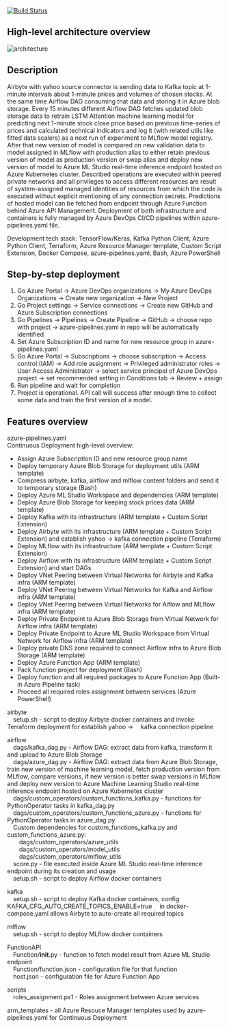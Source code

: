[![Build Status](https://dev.azure.com/jjuzaszek/LSTM_Attention_redeployment_for_yahoo_stock_data/_apis/build/status%2FJuliuszB12.LSTM_Attention_redeployment_for_yahoo_stock_data?branchName=main)](https://dev.azure.com/jjuzaszek/LSTM_Attention_redeployment_for_yahoo_stock_data/_build/latest?definitionId=20&branchName=main)

## High-level architecture overview
![architecture](https://github.com/JuliuszB12/LSTM_Attention_redeployment_for_yahoo_stock_data/assets/68758875/9e6e31c6-e104-4c62-aee6-a7fe61f251b0)

## Description
Airbyte with yahoo source connector is sending data to Kafka topic at 1-minute intervals about 1-minute prices and volumes of chosen stocks.
At the same time Airflow DAG consuming that data and storing it in Azure blob storage. Every 15 minutes different Airflow DAG fetches updated blob storage data to retrain LSTM Attention machine learning model for predicting next 1-minute stock close price based on previous time-series of prices and calculated technical indicators and log it (with related utils like fitted data scalers) as a next run of experiment to MLflow model registry. After that new version of model is compared on new validation data to model assigned in MLflow with production alias to either retain previous version of model as production version or swap alias and deploy new version of model to Azure ML Studio real-time inference endpoint hosted on Azure Kubernetes cluster. Described operations are executed within peered private networks and all privileges to access different resources are result of system-assigned managed identities of resources from which the code is executed without explicit mentioning of any connection secrets. Predictions of hosted model can be fetched from endpoint through Azure Function behind Azure API Management. Deployment of both infrastructure and containers is fully managed by Azure DevOps CI/CD pipelines within azure-pipelines.yaml file.

Development tech stack: TensorFlow/Keras, Kafka Python Client, Azure Python Client, Terraform, Azure Resource Manager template, Custom Script Extension, Docker Compose, azure-pipelines.yaml, Bash, Azure PowerShell

## Step-by-step deployment
1. Go Azure Portal -> Azure DevOps organizations -> My Azure DevOps Organizations -> Create new organization -> New Project
2. Go Project settings -> Service connections -> Create new GitHub and Azure Subscription connections
3. Go Pipelines -> Pipelines -> Create Pipeline -> GitHub -> choose repo with project -> azure-pipelines.yaml in repo will be automatically identified
4. Set Azure Subscription ID and name for new resource group in azure-pipelines.yaml
5. Go Azure Portal -> Subscriptions -> choose subscription -> Access control (IAM) -> Add role assignment -> Privileged administrator roles -> User Access Administrator -> select service principal of Azure DevOps project -> set recommended setting in Conditions tab -> Review + assign
6. Run pipeline and wait for completion
7. Project is operational. API call will success after enough time to collect some data and train the first version of a model.


## Features overview
azure-pipelines.yaml  
  Continuous Deployment high-level overview:
  - Assign Azure Subscription ID and new resource group name
  - Deploy temporary Azure Blob Storage for deployment utils (ARM template)
  - Compress airbyte, kafka, airflow and mlflow content folders and send it to temporary storage (Bash)
  - Deploy Azure ML Studio Workspace and dependencies (ARM template)
  - Deploy Azure Blob Storage for keeping stock prices data (ARM template)
  - Deploy Kafka with its infrastructure (ARM template + Custom Script Extension)
  - Deploy Airbyte with its infrastructure (ARM template + Custom Script Extension) and establish yahoo -> kafka connection pipeline (Terraform)
  - Deploy MLflow with its infrastructure (ARM template + Custom Script Extension)
  - Deploy Airflow with its infrastructure (ARM template + Custom Script Extension) and start DAGs
  - Deploy VNet Peering between Virtual Networks for Airbyte and Kafka infra (ARM template)
  - Deploy VNet Peering between Virtual Networks for Kafka and Airflow infra (ARM template)
  - Deploy VNet Peering between Virtual Networks for Aiflow and MLflow infra (ARM template)
  - Deploy Private Endpoint to Azure Blob Storage from Virtual Network for Airflow infra (ARM template)
  - Deploy Private Endpoint to Azure ML Studio Workspace from Virtual Network for Airflow infra (ARM template)
  - Deploy private DNS zone required to connect Airflow infra to Azure Blob Storage (ARM template)
  - Deploy Azure Function App (ARM template)
  - Pack function project for deployment (Bash)
  - Deploy function and all required packages to Azure Function App (Built-in Azure Pipeline task)
  - Proceed all required roles assignment between services (Azure PowerShell)

airbyte  
&emsp;setup.sh - script to deploy Airbyte docker containers and invoke Terraform deployment for establish yahoo -> &emsp;kafka connection pipeline  
  
airflow  
&emsp;dags/kafka_dag.py - Airflow DAG: extract data from kafka, transform it and upload to Azure Blob Storage  
&emsp;dags/azure_dag.py - Airflow DAG: extract data from Azure Blob Storage, train new version of machine learning model, fetch production version from MLflow, compare versions, if new version is better swap versions in MLflow and deploy new version to Azure Machine Learning Studio real-time inference endpoint hosted on Azure Kubernetes cluster  
&emsp;dags/custom_operators/custom_functions_kafka.py - functions for PythonOperator tasks in kafka_dag.py  
&emsp;dags/custom_operators/custom_functions_azure.py - functions for PythonOperator tasks in azure_dag.py  
&emsp;Custom dependencies for custom_functions_kafka.py and custom_functions_azure.py:  
&emsp;&emsp;dags/custom_operators/azure_utils  
&emsp;&emsp;dags/custom_operators/model_utils  
&emsp;&emsp;dags/custom_operators/mlflow_utils  
&emsp;score.py - file executed inside Azure ML Studio real-time inference endpoint during its creation and usage  
&emsp;setup.sh - script to deploy Airflow docker containers  
  
kafka  
&emsp;setup.sh - script to deploy Kafka docker containers, config KAFKA_CFG_AUTO_CREATE_TOPICS_ENABLE=true &emsp;in docker-compose.yaml allows Airbyte to auto-create all required topics  
  
mlflow  
&emsp;setup.sh - script to deploy MLflow docker containers  
  
FunctionAPI  
&emsp;Function/__init__.py - function to fetch model result from Azure ML Studio endpoint  
&emsp;Function/function.json - configuration file for that function  
&emsp;host.json - configuration file for Azure Function App  
  
scripts  
&emsp;roles_assignment.ps1 - Roles assignment between Azure services  
  
arm_templates - all Azure Resouce Manager templates used by azure-pipelines.yaml for Continuous Deployment

